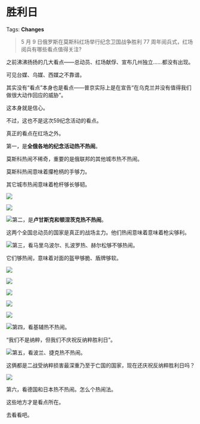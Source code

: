 # 胜利日

Tags: **Changes**

> 5 月 9 日俄罗斯在莫斯科红场举行纪念卫国战争胜利 77 周年阅兵式，红场阅兵有哪些看点值得关注?



之前沸沸扬扬的几大看点——总动员、红场献俘、宣布几州独立……都没有出现。

可见台媒、乌媒、西媒之不靠谱。

其实没有“看点”本身也是看点——普京实际上是在宣告“在乌克兰并没有值得我们做很大动作回应的威胁”。

这本身就是信心。

不过，这也不是这次59纪念活动的看点。

真正的看点在红场之外。

第一，是**全俄各地的纪念活动热不热闹**。

莫斯科热闹不稀奇，重要的是俄联邦的其他城市热不热闹。

莫斯科热闹意味着攥枪柄的手够力。

其它城市热闹意味着枪杆够长够韧。

![](https://pic3.zhimg.com/50/v2-56580f0e1debce1ec2d43ab1b3ff3d8a_720w.jpg?source=1940ef5c)  


![](https://pic2.zhimg.com/50/v2-347a4a2a9d20f68b4f4930a29b566161_720w.jpg?source=1940ef5c)  


![](https://pica.zhimg.com/50/v2-b098d13249378b84f94ff8284902bad1_720w.jpg?source=1940ef5c)第二，是**卢甘斯克和顿涅茨克热不热闹**。

这两个全国总动员的国家是真正的战场主力。他们热闹意味着意味着枪尖够利。

![](https://pic1.zhimg.com/50/v2-3ff2df8aeae973b0d0740e54b4d84193_720w.jpg?source=1940ef5c)第三，看马里乌波尔、扎波罗热、赫尔松够不够热闹。

它们够热闹，意味着对面的盔甲够脆、盾牌够软。

![](https://pic1.zhimg.com/50/v2-f520de1597fbc4dfdf35582ab4d65710_720w.jpg?source=1940ef5c)  


![](https://pica.zhimg.com/50/v2-18e099a8e2120cbfb7e820cc915f2c4e_720w.jpg?source=1940ef5c)  


![](https://pic2.zhimg.com/50/v2-89d747806a1d8bb37f80a2ab88346686_720w.jpg?source=1940ef5c)  


![](https://picx.zhimg.com/50/v2-02ec48816c86f25af53391c8cc8c1156_720w.jpg?source=1940ef5c)  


![](https://pic2.zhimg.com/50/v2-04670082a45d9e0c0352e3d7b0a5ef6f_720w.jpg?source=1940ef5c)  


![](https://pic2.zhimg.com/50/v2-8c92e095e9a11982eb0228237f9acb3e_720w.jpg?source=1940ef5c)第四，看基辅热不热闹。

“我们不是纳粹，但我们不庆祝反纳粹胜利日”。

![](https://pic2.zhimg.com/50/v2-0db79732497a75c5f41e85b0a7ecc0dd_720w.jpg?source=1940ef5c)第五，看波兰、捷克热不热闹。

这俩都是二战受纳粹损害最深重乃至于亡国的国家，现在还庆祝反纳粹胜利日吗？

![](https://pic1.zhimg.com/50/v2-f78ec09691fa9ae6f73bbcc2b2e333d3_720w.jpg?source=1940ef5c)  


第六，看德国和日本热不热闹。怎么个热闹法。

  


这些地方才是看点所在。

去看看吧。



